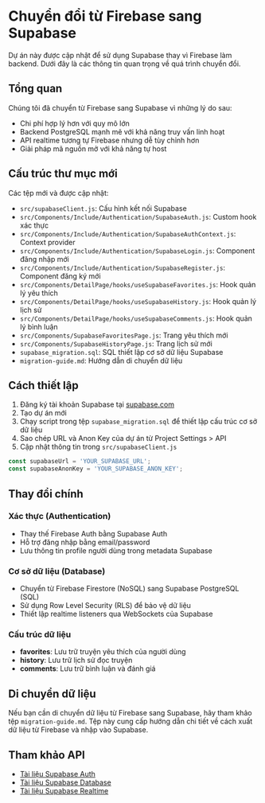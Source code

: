 # Chuyển đổi từ Firebase sang Supabase

Dự án này được cập nhật để sử dụng Supabase thay vì Firebase làm backend. Dưới đây là các thông tin quan trọng về quá trình chuyển đổi.

## Tổng quan

Chúng tôi đã chuyển từ Firebase sang Supabase vì những lý do sau:

- Chi phí hợp lý hơn với quy mô lớn
- Backend PostgreSQL mạnh mẽ với khả năng truy vấn linh hoạt
- API realtime tương tự Firebase nhưng dễ tùy chỉnh hơn
- Giải pháp mã nguồn mở với khả năng tự host

## Cấu trúc thư mục mới

Các tệp mới và được cập nhật:

- `src/supabaseClient.js`: Cấu hình kết nối Supabase
- `src/Components/Include/Authentication/SupabaseAuth.js`: Custom hook xác thực
- `src/Components/Include/Authentication/SupabaseAuthContext.js`: Context provider
- `src/Components/Include/Authentication/SupabaseLogin.js`: Component đăng nhập mới
- `src/Components/Include/Authentication/SupabaseRegister.js`: Component đăng ký mới
- `src/Components/DetailPage/hooks/useSupabaseFavorites.js`: Hook quản lý yêu thích
- `src/Components/DetailPage/hooks/useSupabaseHistory.js`: Hook quản lý lịch sử
- `src/Components/DetailPage/hooks/useSupabaseComments.js`: Hook quản lý bình luận
- `src/Components/SupabaseFavoritesPage.js`: Trang yêu thích mới
- `src/Components/SupabaseHistoryPage.js`: Trang lịch sử mới
- `supabase_migration.sql`: SQL thiết lập cơ sở dữ liệu Supabase
- `migration-guide.md`: Hướng dẫn di chuyển dữ liệu

## Cách thiết lập

1. Đăng ký tài khoản Supabase tại [supabase.com](https://supabase.com)
2. Tạo dự án mới
3. Chạy script trong tệp `supabase_migration.sql` để thiết lập cấu trúc cơ sở dữ liệu
4. Sao chép URL và Anon Key của dự án từ Project Settings > API
5. Cập nhật thông tin trong `src/supabaseClient.js`

```javascript
const supabaseUrl = 'YOUR_SUPABASE_URL';
const supabaseAnonKey = 'YOUR_SUPABASE_ANON_KEY';
```

## Thay đổi chính

### Xác thực (Authentication)

- Thay thế Firebase Auth bằng Supabase Auth
- Hỗ trợ đăng nhập bằng email/password
- Lưu thông tin profile người dùng trong metadata Supabase

### Cơ sở dữ liệu (Database)

- Chuyển từ Firebase Firestore (NoSQL) sang Supabase PostgreSQL (SQL)
- Sử dụng Row Level Security (RLS) để bảo vệ dữ liệu
- Thiết lập realtime listeners qua WebSockets của Supabase

### Cấu trúc dữ liệu

- **favorites**: Lưu trữ truyện yêu thích của người dùng
- **history**: Lưu trữ lịch sử đọc truyện
- **comments**: Lưu trữ bình luận và đánh giá

## Di chuyển dữ liệu

Nếu bạn cần di chuyển dữ liệu từ Firebase sang Supabase, hãy tham khảo tệp `migration-guide.md`. Tệp này cung cấp hướng dẫn chi tiết về cách xuất dữ liệu từ Firebase và nhập vào Supabase.

## Tham khảo API

- [Tài liệu Supabase Auth](https://supabase.com/docs/reference/javascript/auth-signup)
- [Tài liệu Supabase Database](https://supabase.com/docs/reference/javascript/select)
- [Tài liệu Supabase Realtime](https://supabase.com/docs/reference/javascript/subscribe) 